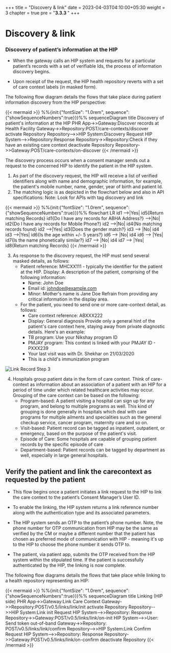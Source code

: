 +++
title = "Discovery & link"
date = 2023-04-03T04:10:00+05:30
weight = 3
chapter = true
pre = "<b>3.3.3 </b>"
+++

# Discovery & link

### **Discovery of patient’s information at the HIP**

- When the gateway calls an HIP system and requests for a particular patient’s records with a set of verifiable Ids, the process of information discovery begins. 

- Upon receipt of the request, the HIP health repository reverts with a set of care context labels (in masked form). 

The following flow diagram details the flows that take place during patient information discovery from the HIP perspective:

{{< mermaid >}}
%%{init:{"fontSize": "1.0rem", sequence":{"showSequenceNumbers":true}}}%%
sequenceDiagram
title Discovery of patient's information at the HIP
PHR App->>Gateway:Discover records at Health Facility
Gateway->>Repository:POST/care-contexts/discover
activate Repository
Repository-->>HIP System:Discovery Request
HIP System-->>Repository:Response
Repository->>Repository:Check if they have an existing care context
deactivate Repository
Repository->>Gateway:POST/care-contexts/on-discover
{{< /mermaid >}}

The discovery process occurs when a consent manager sends out a request to the concerned HIP to identify the patient in the HIP system.

1. As part of the discovery request, the HIP will receive a list of verified identifiers along with name and demographic information, for example, the patient's mobile number, name, gender, year of birth and patient Id.
2. The matching logic is as depicted in the flowchart below and also in API specifications:
Note: Look for APIs with tag discovery and link

{{< mermaid >}}
%%{init:{"fontSize": "1.0rem", sequence":{"showSequenceNumbers":true}}}%%
flowchart LR
id1 -->|Yes| id5{Return matching Records}
id1{Do I have any records for ABHA Address?} -->|No| id2{Do I have any records for Mobile Phone?}
id2 -->|No| id4{No matching records found}
id2 -->|Yes| id3{Does the gender match?}
id3 --> |No| id4
id3 -->|Yes| id6{Is the age within +/- 5 years?}
id6 --> |No| id4
id6 --> |Yes| id7{Is the name phonetically similar?}
id7 --> |No| id4
id7 --> |Yes| id8{Return matching Records}
{{< /mermaid >}}


3. As response to the discovery request, the HIP must send several masked details, as follows:
	- Patient reference: MHCXX111 - typically the identifier for the patient at the HIP.
Display: A description of the patient, comprising of the following information:
		- Name: John Doe
		- Email id: johndoe@example.com
		- Minor: Mother's name is Jane Doe
	Refrain from providing any critical information in the display area.
	- For the patient, you need to send one or more care-context detail, as follows:
		- Care context reference: ABXXX222
		- Display: General diagnosis
	Provide only a general hint of the patient's care context here, staying away from private diagnostic details. Here's an example:
		- TB program: Use your Nikshay program ID
		- PMJAY program: This context is linked with your PMJAY ID - PXXX239
		- Your last visit was with Dr. Shekhar on 21/03/2020
		- This is a child's immunization program

![Link Record Step 3](/abdm-docs/img/linkrecord-Step3.png)

4. Hospitals group patient data in the form of care context. Think of care-context as information about an association of a patient with an HIP for a period of time under which related healthcare activities may occur. Grouping of the care context can be based on the following:
	- Program-based: A patient visiting a hospital can sign up for any program, and belong to multiple programs as well. This kind of grouping is done generally in hospitals which deal with care programs for multiple ailments and specialities such as the general checkup service, cancer program, maternity care and so on.
	- Visit-based: Patient record can be tagged as inpatient, outpatient, or emergency, based on the purpose of the patient's visit.
	- Episode of Care: Some hospitals are capable of grouping patient records by the specific episode of care
	- Department-based: Patient records can be tagged by department as well, especially in large general hospitals.



## Verify the patient and link the carecontext as requested by the patient

- This flow begins once a patient initiates a link request to the HIP to link the care context to the patient’s Consent Manager’s User ID.

- To enable the linking, the HIP system returns a link reference number along with the authentication type and its associated parameters.

- The HIP system sends an OTP to the patient’s phone number. 
Note, the phone number for OTP communication from HIP may be the same as verified by the CM or maybe a different number that the patient has chosen as preferred mode of communication with HIP - meaning it's up to the HIP to choose the phone number it sends OTP to. 

- The patient, via patient app, submits the OTP received from the HIP system within the stipulated time. If the patient is successfully authenticated by the HIP, the linking is now complete. 

The following flow diagrams details the flows that take place while linking to a health repository representing an HIP:

{{< mermaid >}}
%%{init:{"fontSize": "1.0rem", sequence":{"showSequenceNumbers":true}}}%%
sequenceDiagram
title Linking (HIP side)
PHR App->>Gateway:Link Care Context
Gateway->>Repository:POST/v0.5/links/link/init
activate Repository
Repository-->>HIP System:Link init Request
HIP System-->>Repository: Response
Repository->>Gateway:POST/v0.5/links/link/on-init
HIP System-->>User: Send token out-of-band
Gateway->>Repository: POST/v0.5/links/link/confirm
Repository-->>HIP System:Link Confirm Request
HIP System-->>Repository: Response
Repository->>Gateway:POST/v0.5/links/link/on-confirm
deactivate Repository
{{< /mermaid >}}


